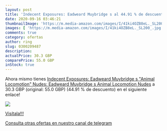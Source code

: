 ```yaml
---
layout: post
title: 'Indecent Exposures: Eadweard Muybridge s al 44.91 % de descuento'
date: 2020-09-16 03:46:21
thumbnailImage: 'https://m.media-amazon.com/images/I/41ki4OZB8eL._SL200_.jpg'
images: [ 'https://m.media-amazon.com/images/I/41ki4OZB8eL._SL200_.jpg' ]
comments: true
category: ofertas
author: ring
slug: 0300209487
description:
actualPrice: 30.3 GBP
comparePrice: 55.0 GBP
inStock: true
---
```


Ahora mismo tienes [Indecent Exposures: Eadweard Muybridge s "Animal Locomotion" Nudes: Eadweard Muybridge s Animal Locomotion Nudes](https://www.amazon.com/dp/0300209487/?tag=redken08-20) a 30.3 GBP (original: 55.0 GBP) (44.91 %  de descuento) en el siguiente enlace!

[![](https://m.media-amazon.com/images/I/41ki4OZB8eL._SL200_.jpg)](https://www.amazon.com/dp/0300209487/?tag=redken08-20)

[Visítala!!!](https://www.amazon.com/dp/0300209487/?tag=redken08-20)

[Consulta otras ofertas en nuestro canal de telegram](https://t.me/s/ofertas25)
